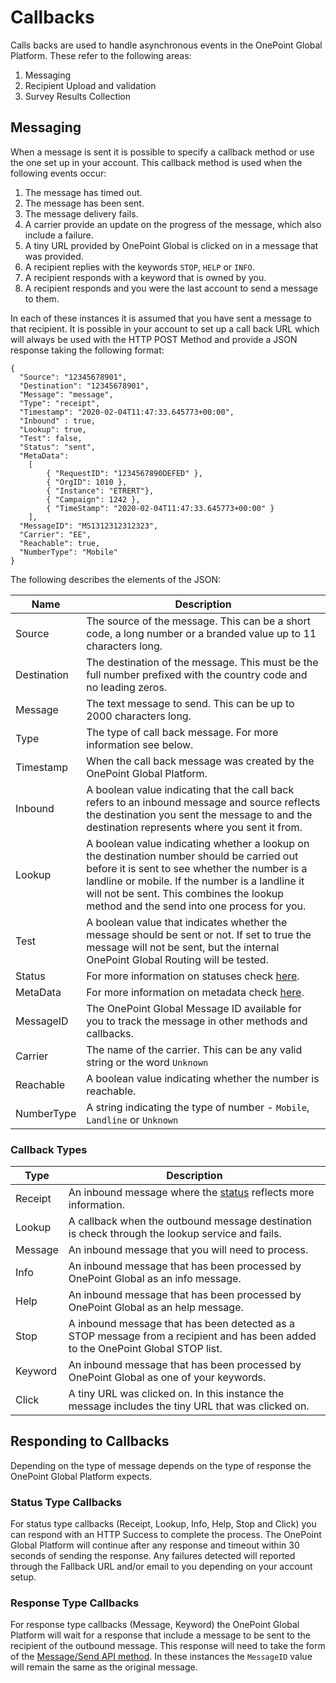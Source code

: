 # Callbacks
Calls backs are used to handle asynchronous events in the OnePoint Global Platform. These refer to the following areas:
1. Messaging
1. Recipient Upload and validation
1. Survey Results Collection

## Messaging
When a message is sent it is possible to specify a callback method or use the one set up in your account. This callback method is used when the following events occur:
1. The message has timed out.
1. The message has been sent.
1. The message delivery fails.
1. A carrier provide an update on the progress of the message, which also include a failure.
1. A tiny URL provided by OnePoint Global is clicked on in a message that was provided.
1. A recipient replies with the keywords `STOP`, `HELP` or `INFO`.
1. A recipient responds with a keyword that is owned by you.
1. A recipient responds and you were the last account to send a message to them.

In each of these instances it is assumed that you have sent a message to that recipient. It is possible in your account to set up a call back URL which will always be used with the HTTP POST Method and provide a JSON response taking the following format:

```
{
  "Source": "12345678901",
  "Destination": "12345678901",
  "Message": "message",
  "Type": "receipt",
  "Timestamp": "2020-02-04T11:47:33.645773+00:00",
  "Inbound" : true,
  "Lookup": true,
  "Test": false,
  "Status": "sent",
  "MetaData": 
    [
        { "RequestID": "1234567890DEFED" },
        { "OrgID": 1010 },
        { "Instance": "ETRERT"},
        { "Campaign": 1242 },
        { "TimeStamp": "2020-02-04T11:47:33.645773+00:00" }
    ],
  "MessageID": "MS1312312312323",
  "Carrier": "EE",
  "Reachable": true,
  "NumberType": "Mobile"    
}
```

The following describes the elements of the JSON:

Name | Description
---- | -----------
Source | The source of the message. This can be a short code, a long number or a branded value up to 11 characters long.
Destination | The destination of the message. This must be the full number prefixed with the country code and no leading zeros.
Message | The text message to send. This can be up to 2000 characters long.
Type | The type of call back message. For more information see below.
Timestamp | When the call back message was created by the OnePoint Global Platform.
Inbound | A boolean value indicating that the call back refers to an inbound message and source reflects the destination you sent the message to and the destination represents where you sent it from.
Lookup | A boolean value indicating whether a lookup on the destination number should be carried out before it is sent to see whether the number is a landline or mobile. If the number is a landline it will not be sent. This combines the lookup method and the send into one process for you.
Test | A boolean value that indicates whether the message should be sent or not. If set to true the message will not be sent, but the internal OnePoint Global Routing will be tested.
Status | For more information on statuses check [here](MessageStatuses.md).
MetaData | For more information on metadata check [here](MetaData.md).
MessageID | The OnePoint Global Message ID available for you to track the message in other methods and callbacks.
Carrier | The name of the carrier. This can be any valid string or the word `Unknown`
Reachable | A boolean value indicating whether the number is reachable.
NumberType | A string indicating the type of number - `Mobile`, `Landline` or `Unknown`


### Callback Types

Type | Description
---- | -----------
Receipt | An inbound message where the [status](MessageStatuses.md) reflects more information.
Lookup | A callback when the outbound message destination is check through the lookup service and fails.
Message | An inbound message that you will need to process.
Info | An inbound message that has been processed by OnePoint Global as an info message.
Help | An inbound message that has been processed by OnePoint Global as an help message.
Stop | A inbound message that has been detected as a STOP message from a recipient and has been added to the OnePoint Global STOP list.
Keyword | An inbound message that has been processed by OnePoint Global as one of your keywords.
Click | A tiny URL was clicked on. In this instance the message includes the tiny URL that was clicked on.

## Responding to Callbacks
Depending on the type of message depends on the type of response the OnePoint Global Platform expects.  

### Status Type Callbacks
For status type callbacks (Receipt, Lookup, Info, Help, Stop and Click) you can respond with an HTTP Success to complete the process. The OnePoint Global Platform will continue after any response and timeout within 30 seconds of sending the response. Any failures detected will reported through the Fallback URL and/or email to you depending on your account setup.

### Response Type Callbacks
For response type callbacks (Message, Keyword) the OnePoint Global Platform will wait for a response that include a message to be sent to the recipient of the outbound message. This response will need to take the form of the [Message/Send API method](Message.md). In these instances the `MessageID` value will remain the same as the original message.



